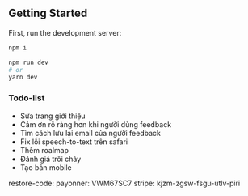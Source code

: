 ## Getting Started

First, run the development server:

```bash
npm i

npm run dev
# or
yarn dev
```

### Todo-list
- Sửa trang giới thiệu
- Cảm ơn rõ ràng hơn khi người dùng feedback
- Tìm cách lưu lại email của người feedback
- Fix lỗi speech-to-text trên safari
- Thêm roalmap
- Đánh giá trôi chảy
- Tạo bản mobile

restore-code:
payonner: VWM67SC7
stripe: kjzm-zgsw-fsgu-utlv-piri
